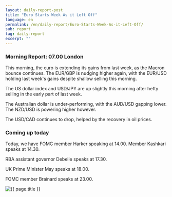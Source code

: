 ```yaml
---
layout: daily-report-post
title: "Euro Starts Week As it Left Off"
language: en
permalink: /en/daily-report/Euro-Starts-Week-As-it-Left-Off/
sub: report
tag: daily-report
excerpt: ""
---
```

### Morning Report: 07.00 London

This morning, the euro is extending its gains from last week, as the Macron bounce continues. The EUR/GBP is nudging higher again, with the EUR/USD holding last week's gains despite shallow selling this morning. 

The US dollar index and USD/JPY are up slightly this morning after hefty selling in the early part of last week. 

The Australian dollar is under-performing, with the AUD/USD gapping lower. The NZD/USD is powering higher however. 

The USD/CAD continues to drop, helped by the recovery in oil prices.

### Coming up today

Today, we have FOMC member Harker speaking at 14.00. Member Kashkari speaks at 14.30. 

RBA assistant governor Debelle speaks at 17.30. 

UK Prime Minister May speaks at 18.00. 

FOMC member Brainard speaks at 23.00. 

<p><img src="{{ "/assets/images/daily-report/2017-05-22_07-15-49.jpg" | relative_url }}" alt="{{ page.title }}" title="{{ page.title }}"></p>